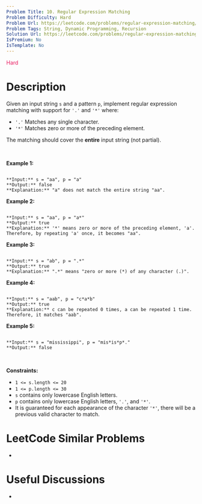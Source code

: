 ```yaml
---
Problem Title: 10. Regular Expression Matching
Problem Difficulty: Hard
Problem Url: https://leetcode.com/problems/regular-expression-matching/
Problem Tags: String, Dynamic Programming, Recursion
Solution Url: https://leetcode.com/problems/regular-expression-matching/solution/
IsPremium: No
IsTemplate: No
---
```


<span style="color: rgb(233, 30, 99);">Hard</span>

# Description

Given an input string `s` and a pattern `p`, implement regular expression matching with support for `'.'` and `'*'` where:


* `'.'` Matches any single character.​​​​
* `'*'` Matches zero or more of the preceding element.


The matching should cover the **entire** input string (not partial).


 


**Example 1:**



```

**Input:** s = "aa", p = "a"
**Output:** false
**Explanation:** "a" does not match the entire string "aa".

```

**Example 2:**



```

**Input:** s = "aa", p = "a*"
**Output:** true
**Explanation:** '*' means zero or more of the preceding element, 'a'. Therefore, by repeating 'a' once, it becomes "aa".

```

**Example 3:**



```

**Input:** s = "ab", p = ".*"
**Output:** true
**Explanation:** ".*" means "zero or more (*) of any character (.)".

```

**Example 4:**



```

**Input:** s = "aab", p = "c*a*b"
**Output:** true
**Explanation:** c can be repeated 0 times, a can be repeated 1 time. Therefore, it matches "aab".

```

**Example 5:**



```

**Input:** s = "mississippi", p = "mis*is*p*."
**Output:** false

```

 


**Constraints:**


* `1 <= s.length <= 20`
* `1 <= p.length <= 30`
* `s` contains only lowercase English letters.
* `p` contains only lowercase English letters, `'.'`, and `'*'`.
* It is guaranteed for each appearance of the character `'*'`, there will be a previous valid character to match.




# LeetCode Similar Problems

- []()

# Useful Discussions

- []()

